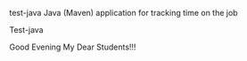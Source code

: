 test-java
Java (Maven) application for tracking time on the job

Test-java

Good Evening My Dear Students!!!
